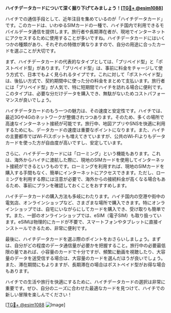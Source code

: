 **ハイチデータカードについて深く掘り下げてみましょう！[[TG💪+ @esim1088](https://t.me/s/esim1088)]**

ハイチでの通信手段として、近年注目を集めているのが「ハイチデータカード」です。このカードは、いわゆるSIMカードの一種で、ハイチ国内で利用できるモバイルデータ通信を提供します。旅行者や長期滞在者が、現地でインターネットにアクセスするために使用することが多いですね。ハイチデータカードにはいくつかの種類があり、それぞれの特徴が異なりますので、自分の用途に合ったカードを選ぶことが大切です。

まず、ハイチデータカードの代表的なタイプとしては、「プリペイド型」と「ポストペイド型」があります。「プリペイド型」は、事前に料金をチャージして使う方式で、日本でもよく見られるタイプです。これに対して「ポストペイド型」は、後払い方式で、契約期間中に使った分の料金をまとめて支払います。旅行者には「プリペイド型」が人気で、特に短期間でハイチを訪れる場合に便利です。このタイプは、必要な分だけデータを購入でき、無駄がないためコストパフォーマンスが良いでしょう。

ハイチデータカードのもう一つの魅力は、その速度と安定性です。ハイチでは、最近3Gや4Gのネットワークが整備されつつあります。そのため、多くの場所で高速なインターネット接続が可能です。旅行中、地図アプリやSNSを快適に利用するためにも、データカードの速度は重要なポイントになります。また、ハイチの主要都市ではWi-Fiスポットも増えてきていますが、公共のWi-Fiよりもデータカードを使った方が自由度が高いですし、安定しています。

さらに、ハイチデータカードには「ローミング」という機能もあります。これは、海外からハイチに渡航した際に、現地のSIMカードを使用してインターネット接続ができるというものです。ローミングを利用すれば、現地のSIMカードを購入する手間もなく、簡単にインターネットにアクセスできます。ただし、ローミングを利用する際には注意が必要で、海外からの接続料金が高くなる場合もあるため、事前にプランを確認しておくことをおすすめします。

ハイチデータカードの購入方法も多岐にわたります。ハイチ国内の空港や街中の電気店、オンラインショップなど、さまざまな場所で購入できます。特にオンラインショップでは、自宅にいながらにしてカードを購入でき、受け取りも簡単です。また、一部のオンラインショップでは、eSIM（電子SIM）も取り扱っています。eSIMは物理的にカードが不要で、スマートフォンやタブレットに直接インストールできるため、非常に便利です。

最後に、ハイチデータカードを選ぶ際のポイントをおさらいしましょう。まずは、自分がどの程度のデータ通信量が必要かを把握すること。旅行中の必要最低限の量であれば、小容量のカードで十分ですが、頻繁に動画を視聴したり、大容量のデータを送受信する場合は、大容量のカードを選んだほうが良いでしょう。また、滞在期間にもよりますが、長期滞在の場合はポストペイド型がお得な場合もあります。

ハイチでの生活や旅行を快適にするために、ハイチデータカードの選択は非常に重要です。ぜひ、自分のニーズに合わせた最適なカードを見つけて、ハイチでの新しい冒険を楽しんでください！

[[TG💪+ @esim1088](https://t.me/s/esim1088) ![Image](https://i.postimg.cc/Y0z9fWf4/image.png)]